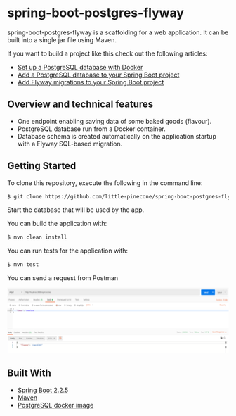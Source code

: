 # spring-boot-postgres-flyway

spring-boot-postgres-flyway is a scaffolding for a web application.
It can be built into a single jar file using Maven.

If you want to build a project like this check out the following articles:
* [Set up a PostgreSQL database with Docker](https://keepgrowing.in/tools/set-up-a-postgresql-database-with-docker/)
* [Add a PostgreSQL database to your Spring Boot project](https://keepgrowing.in/java/springboot/add-a-postgresql-database-to-your-spring-boot-project/)
* [Add Flyway migrations to your Spring Boot project](https://keepgrowing.in/java/springboot/add-flyway-migrations-to-your-spring-boot-project/)

## Overview and technical features

* One endpoint enabling saving data of some baked goods (flavour).
* PostgreSQL database run from a Docker container.
* Database schema is created automatically on the application startup with a Flyway SQL-based migration.

## Getting Started

To clone this repository, execute the following in the command line:
```bash
$ git clone https://github.com/little-pinecone/spring-boot-postgres-flyway.git
```
Start the database that will be used by the app.

You can build the application with:
```bash
$ mvn clean install
```

You can run tests for the application with:
```bash
$ mvn test
```

You can send a request from Postman

![add-cookie-postman-screenshot](readme-images/add-cookie-postman-screenshot.png)

## Built With

* [Spring Boot 2.2.5](https://start.spring.io/)
* [Maven](https://maven.apache.org/)
* [PostgreSQL docker image](https://hub.docker.com/_/postgres)
